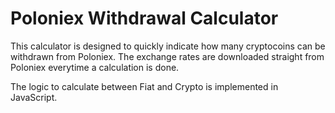 # Poloniex Withdrawal Calculator
This calculator is designed to quickly indicate how many cryptocoins can be withdrawn from Poloniex. The exchange rates are downloaded straight from Poloniex everytime a calculation is done. 

The logic to calculate between Fiat and Crypto is implemented in JavaScript. 